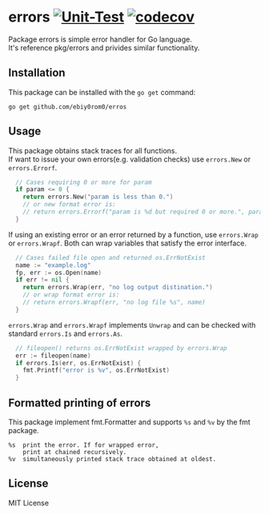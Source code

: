 # errors [![Unit-Test](https://github.com/ebiy0rom0/errors/actions/workflows/unittest.yml/badge.svg)](https://github.com/ebiy0rom0/errors/actions/workflows/unittest.yml) [![codecov](https://codecov.io/gh/ebiy0rom0/errors/branch/develop/graph/badge.svg?token=VBTPX64FKX)](https://codecov.io/gh/ebiy0rom0/errors)

Package errors is simple error handler for Go language.  
It's reference pkg/errors and privides similar functionality.


## Installation

This package can be installed with the `go get` command:
```
go get github.com/ebiy0rom0/erros
```


## Usage

This package obtains stack traces for all functions.  
If want to issue your own errors(e.g. validation checks) use `errors.New` or `errors.Errorf`.
```go
  // Cases requiring 0 or more for param
  if param <= 0 {
    return errors.New("param is less than 0.")
    // or new format error is:
    // return errors.Errorf("param is %d but required 0 or more.", param)
  }
```

If using an existing error or an error returned by a function, use `errors.Wrap` or `errors.Wrapf`.
Both can wrap variables that satisfy the error interface.
```go
  // Cases failed file open and returned os.ErrNotExist
  name := "example.log"
  fp, err := os.Open(name)
  if err != nil {
    return errors.Wrap(err, "no log output distination.")
    // or wrap format error is:
    // return errors.Wrapf(err, "no log file %s", name)
  }
```

`errors.Wrap` and `errors.Wrapf` implements `Unwrap` and can be checked with standard `errors.Is` and `errors.As`.
```go
  // fileopen() returns os.ErrNotExist wrapped by errors.Wrap
  err := fileopen(name)
  if errors.Is(err, os.ErrNotExist) {
    fmt.Printf("error is %v", os.ErrNotExist)
  }
```


## Formatted printing of errors

This package implement fmt.Formatter and supports `%s` and `%v` by the fmt package.
```
%s  print the error. If for wrapped error, 
    print at chained recursively.
%v  simultaneously printed stack trace obtained at oldest.
```


## License

MIT License
